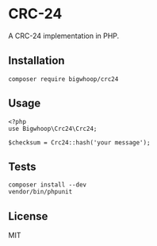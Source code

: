 # CRC-24

A CRC-24 implementation in PHP.

## Installation

    composer require bigwhoop/crc24

## Usage

    <?php
    use Bigwhoop\Crc24\Crc24;
    
    $checksum = Crc24::hash('your message');

## Tests

    composer install --dev
    vendor/bin/phpunit
    
## License

MIT